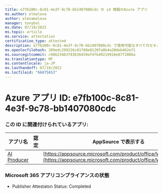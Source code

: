 ```yaml
---
title: e7fb100c-8c81-4e3f-9c78-bb1407080cdc の id 情報のAzure アプリ
ms.author: elmalova
author: elenamalova
manager: tonybal
ms.date: 07/19/2022
ms.topic: article
ms.service: attestation
certification_type: attested
description: e7fb100c-8c81-4e3f-9c78-bb1407080cdc で使用可能なすべてのセキュリティとコンプライアンス情報。
ms.openlocfilehash: 209edc299226c81f88e8128fa8b4a20deb462ef1
ms.sourcegitcommit: c98623463f83636439af4fb49219918e87f2086a
ms.translationtype: MT
ms.contentlocale: ja-JP
ms.lasthandoff: 07/19/2022
ms.locfileid: "66875653"
---
```

# <a name="azure-app-id-e7fb100c-8c81-4e3f-9c78-bb1407080cdc"></a>Azure アプリ ID: e7fb100c-8c81-4e3f-9c78-bb1407080cdc


### <a name="apps-associated-with-this-id"></a>この ID に関連付けられているアプリ:
| **アプリ名** | **認定** | **AppSource で表示する** |
|--------------|---------------|-----------------------|
| [AI Producer](../forward/WA200003883.md) |  | [https://appsource.microsoft.com/product/office/WA200003883](https://appsource.microsoft.com/product/office/WA200003883) |

### <a name="microsoft-365-app-compliance-status"></a>Microsoft 365 アプリコンプライアンスの状態
- Publisher Attestaton Status: Completed
